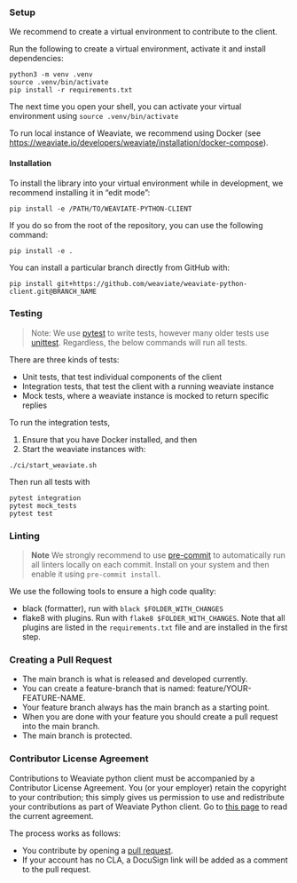 ### Setup

We recommend to create a virtual environment to contribute to the client.

Run the following to create a virtual environment, activate it and install dependencies:
```shell
python3 -m venv .venv
source .venv/bin/activate
pip install -r requirements.txt
```

The next time you open your shell, you can activate your virtual environment using `source .venv/bin/activate`

To run local instance of Weaviate, we recommend using Docker (see https://weaviate.io/developers/weaviate/installation/docker-compose).

#### Installation

To install the library into your virtual environment while in development, we recommend installing it in “edit mode”:

```shell
pip install -e /PATH/TO/WEAVIATE-PYTHON-CLIENT
```

If you do so from the root of the repository, you can use the following command:

```shell
pip install -e .
```

You can install a particular branch directly from GitHub with:

```shell
pip install git+https://github.com/weaviate/weaviate-python-client.git@BRANCH_NAME
```


### Testing

> Note: We use [pytest](https://docs.pytest.org) to write tests, however many older tests use [unittest](https://docs.python.org/3/library/unittest.html). Regardless, the below commands will run all tests.

There are three kinds of tests:
- Unit tests, that test individual components of the client
- Integration tests, that test the client with a running weaviate instance
- Mock tests, where a weaviate instance is mocked to return specific replies

To run the integration tests,

1. Ensure that you have Docker installed, and then
2. Start the weaviate instances with:

```shell
./ci/start_weaviate.sh
```

Then run all tests with
```
pytest integration
pytest mock_tests
pytest test
```

### Linting

> **Note**
> We strongly recommend to use [pre-commit](https://pre-commit.com/) to automatically run all linters locally on each commit. Install on your system and then enable it using `pre-commit install`.

We use the following tools to ensure a high code quality:
- black (formatter), run with `black $FOLDER_WITH_CHANGES`
- flake8 with plugins. Run with `flake8 $FOLDER_WITH_CHANGES`. Note that all plugins are listed in the `requirements.txt` file and are installed in the first step.


### Creating a Pull Request

- The main branch is what is released and developed currently.
- You can create a feature-branch that is named: feature/YOUR-FEATURE-NAME.
- Your feature branch always has the main branch as a starting point.
- When you are done with your feature you should create a pull request into the main branch.
- The main branch is protected.

### Contributor License Agreement

Contributions to Weaviate python client must be accompanied by a Contributor License Agreement. You (or your employer) retain the copyright to your contribution; this simply gives us permission to use and redistribute your contributions as part of Weaviate Python client. Go to [this page](https://www.semi.technology/playbooks/misc/contributor-license-agreement.html) to read the current agreement.

The process works as follows:

- You contribute by opening a [pull request](#pull-request).
- If your account has no CLA, a DocuSign link will be added as a comment to the pull request.

